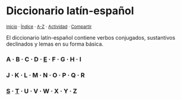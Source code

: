 # Diccionario latín-español
<sup>[Inicio](https://github.com/jucardus/jucardus.github.io/blob/main/readme.md) · [Índice](https://github.com/jucardus/jucardus.github.io/blob/main/readme.md#contenido) · [A-Z](https://github.com/jucardus/jucardus.github.io/blob/main/indices/alfabetico.md) · [Actividad](https://github.com/jucardus/jucardus.github.io/blob/main/indices/actividad.md) · [Compartir](https://x.com/intent/tweet?text=Diccionario%20lat%C3%ADn-espa%C3%B1ol%2C%20con%20formas%20derivadas%20y%20lemas.%0A%E2%86%92%20https%3A%2F%2Fgithub.com%2Fjucardus%2Frepo%2Fblob%2Fmain%2Findices%2Flatin-espanol.md%0A%0A%23dccrs_jucardus%0A%40jucardus)</sup>

El diccionario latín-español contiene verbos conjugados, sustantivos declinados y lemas en su forma básica.

### A · B · C · D · [E](https://github.com/jucardus/jucardus.github.io/blob/main/indices/latin-espanol-e.md) · F · G · H · I
### J · K · L · M · N · O · P · Q · R
### [S](https://github.com/jucardus/jucardus.github.io/blob/main/indices/latin-espanol-s.md) · [T](https://github.com/jucardus/jucardus.github.io/blob/main/indices/latin-espanol-t.md) · U · V · W · X · Y · Z
